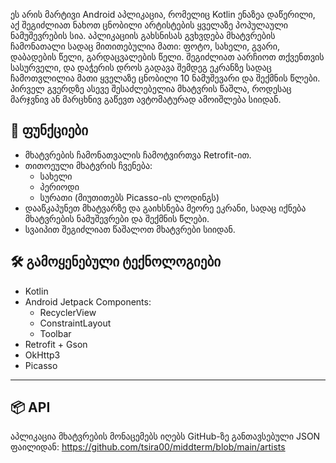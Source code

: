 ეს არის მარტივი Android აპლიკაცია, რომელიც Kotlin ენაზეა დაწერილი, აქ შეგიძლიათ ნახოთ ცნობილი არტისტების ყველაზე პოპულაული ნამუშევრების სია.
აპლიკაციის გახსნისას გვხვდება მხატვრების ჩამონათალი სადაც მითითებულია მათი: ფოტო, სახელი, გვარი, დაბადების წელი, გარდაცვალების წელი.
შეგიძლიათ აარჩიოთ თქვენთვის სასურველი, და დაჭერის დროს გადავა შემდეგ ეკრანზე სადაც ჩამოთვლილია მათი ყველაზე ცნობილი 10 ნამუშევარი და შექმნის წლები.
პირველ გვერდზე ასევე შესაძლებელია მხატვრის წაშლა, როდესაც მარჯვნივ ან მარცხნივ გაწევთ ავტომატურად ამოიშლება სიიდან.

## 📱 ფუნქციები

- მხატვრების ჩამონათვალის ჩამოტვირთვა Retrofit-ით.
- თითოეული მხატვრის ჩვენება:
  - სახელი
  - პერიოდი
  - სურათი (მიუთითებს Picasso-ის ლოდინგს)
- დააწკაპუნეთ მხატვარზე და გაიხსნება მეორე ეკრანი, სადაც იქნება მხატვრების ნამუშევრები და შექმნის წლები.
- სვაიპით შეგიძლიათ წაშალოთ მხატვრები სიიდან.

## 🛠️ გამოყენებული ტექნოლოგიები

- Kotlin
- Android Jetpack Components:
  - RecyclerView
  - ConstraintLayout
  - Toolbar
- Retrofit + Gson
- OkHttp3
- Picasso 

---

## 📦 API

აპლიკაცია მხატვრების მონაცემებს იღებს GitHub-ზე განთავსებული JSON ფაილიდან:
https://github.com/tsira00/middterm/blob/main/artists

